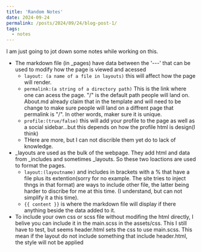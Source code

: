 ```yaml
---
title: 'Random Notes'
date: 2024-09-24
permalink: /posts/2024/09/24/blog-post-1/
tags:
  - notes
---
```


I am just going to jot down some notes while working on this.

* The markdown file (in _pages) have data between the '---' that can be used to modify how the page is viewed and acessed
  - `layout: (a name of a file in layouts)` this will affect how the page will render. 
  - `permalink:(a string of a directory path)` This is the link where one can acess the page. "/" is the default path people will land on. About.md already claim that in the template and will need to be change to make sure people will land on a diffrent page that permalink is "/". In other words, maker sure it is unique.
  - `profile:(true/false)` this will add your profile to the page as well as a social sidebar...but this depends on how the profile html is design(I think)
  - THere are more, but I can not discrible them yet do to lack of knowledge. 
* _layouts are used as the bulk of the webpage. They add html and data from _includes and sometimes _layouts. So these two loactions are used to format the pages.
  - `layout:(layoutname)` and includes in brackets with a % that have a file plus its extention(sorry for no example. The site tries to inject thngs in that format) are ways to include other file, the latter being harder to discribe for me at this time. (I understand, but can not simplify it a this time). 
  - `{{ content }}` is where the markdown file will display if there anything beside the data added to it. 
* To include your own css or scss file without modifing the html directly, I belive you can include it in the main.scss in the assets/css. This I still have to test, but seems header.html sets the css to use main.scss. This mean if the layout do not include something that include header.html, the style will not be applied

